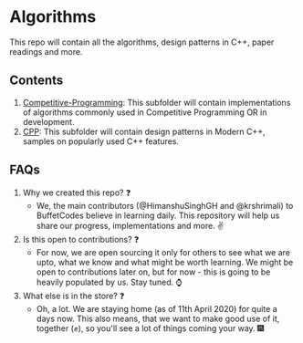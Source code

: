 # Algorithms

This repo will contain all the algorithms, design patterns in C++, paper readings and more.

## Contents

1. <a href="https://github.com/BuffetCodes/Algorithms/tree/master/Competitive-Programming">Competitive-Programming</a>: This subfolder will contain implementations of algorithms commonly used in Competitive Programming OR in development.
2. <a href="https://github.com/BuffetCodes/Algorithms/tree/master/CPP">CPP</a>: This subfolder will contain design patterns in Modern C++, samples on popularly used C++ features.

## FAQs

1. Why we created this repo? :question:
    - We, the main contributors (@HimanshuSinghGH and @krshrimali) to BuffetCodes believe in learning daily. This repository will help us share our progress, implementations and more. :v:
2. Is this open to contributions? :question:
    - For now, we are open sourcing it only for others to see what we are upto, what we know and what might be worth learning. We might be open to contributions later on, but for now - this is going to be heavily populated by us. Stay tuned. :watch:
3. What else is in the store? :question:
    - Oh, a lot. We are staying home (as of 11th April 2020) for quite a days now. This also means, that we want to make good use of it, together (:fist:), so you'll see a lot of things coming your way. :fireworks:
